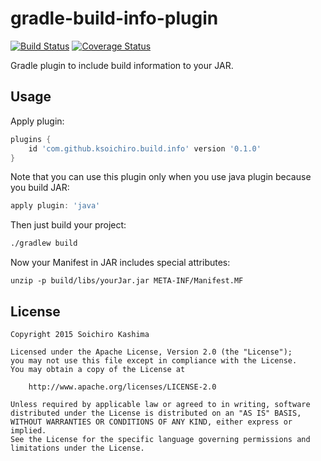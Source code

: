 # gradle-build-info-plugin

[![Build Status](https://travis-ci.org/ksoichiro/gradle-build-info-plugin.svg?branch=master)](https://travis-ci.org/ksoichiro/gradle-build-info-plugin)
[![Coverage Status](https://coveralls.io/repos/ksoichiro/gradle-build-info-plugin/badge.svg?branch=master&service=github)](https://coveralls.io/github/ksoichiro/gradle-build-info-plugin?branch=master)

Gradle plugin to include build information to your JAR.

## Usage

Apply plugin:

```gradle
plugins {
    id 'com.github.ksoichiro.build.info' version '0.1.0'
}
```

Note that you can use this plugin only when you use java plugin because you build JAR:

```gradle
apply plugin: 'java'
```

Then just build your project:

```sh
./gradlew build
```

Now your Manifest in JAR includes special attributes:

```
unzip -p build/libs/yourJar.jar META-INF/Manifest.MF
```

## License

    Copyright 2015 Soichiro Kashima

    Licensed under the Apache License, Version 2.0 (the "License");
    you may not use this file except in compliance with the License.
    You may obtain a copy of the License at

        http://www.apache.org/licenses/LICENSE-2.0

    Unless required by applicable law or agreed to in writing, software
    distributed under the License is distributed on an "AS IS" BASIS,
    WITHOUT WARRANTIES OR CONDITIONS OF ANY KIND, either express or implied.
    See the License for the specific language governing permissions and
    limitations under the License.
